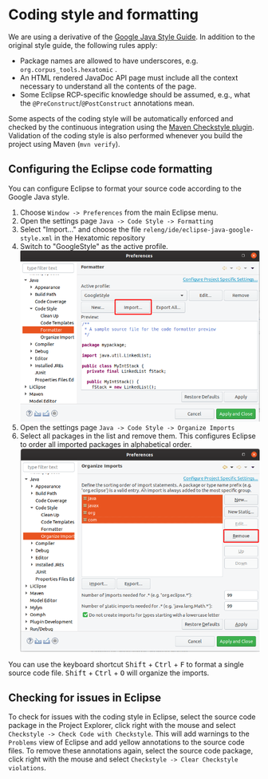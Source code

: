 # Coding style and formatting

We are using a derivative of the [Google Java Style Guide](https://google.github.io/styleguide/javaguide.html).
In addition to the original style guide, the following rules apply:
- Package names are allowed to have underscores, e.g. `org.corpus_tools.hexatomic` .
- An HTML rendered JavaDoc API page must include all the context necessary to understand all the contents of the page.
- Some Eclipse RCP-specific knowledge should be assumed, e.g., what the `@PreConstruct`/`@PostConstruct` annotations mean.

Some aspects of the coding style will be automatically enforced and checked by the continuous integration using the
[Maven Checkstyle plugin](https://maven.apache.org/plugins/maven-checkstyle-plugin/).
Validation of the coding style is also performed whenever you build the project using Maven (`mvn verify`).

## Configuring the Eclipse code formatting

You can configure Eclipse to format your source code according to the Google Java style.

1. Choose `Window -> Preferences` from the main Eclipse menu.
2. Open the settings page `Java -> Code Style -> Formatting`
3. Select "Import..." and choose the file `releng/ide/eclipse-java-google-style.xml` in the Hexatomic repository
4. Switch to "GoogleStyle" as the active profile.
![Importing the Google Style formatting configuration file](./import-code-formatter.png) 
5. Open the settings page `Java -> Code Style -> Organize Imports`
6. Select all packages in the list and remove them. 
This configures Eclipse to order all imported packages in alphabetical order.
![Configure the package import order](./configure-import-order.png)

You can use the keyboard shortcut <kbd>Shift</kbd> + <kbd>Ctrl</kbd> + <kbd>F</kbd> to format a single source code file.
<kbd>Shift</kbd> + <kbd>Ctrl</kbd> + <kbd>O</kbd> will organize the imports.



## Checking for issues in Eclipse

To check for issues with the coding style in Eclipse, select the source code package in the Project Explorer, click right with the mouse and select `Checkstyle -> Check Code with Checkstyle`. 
This will add warnings to the `Problems` view of Eclipse and add yellow annotations to the source code files.
To remove these annotations again, select the source code package, click right with the mouse and select `Checkstyle -> Clear Checkstyle violations`.